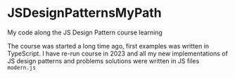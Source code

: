 # JSDesignPatternsMyPath
My code along the JS Design Pattern course learning

The course was started a long time ago, first examples was written in TypeScript.
I have re-run course in 2023 and all my new implementations of JS design patterns and problems solutions were written in JS files `modern.js`
